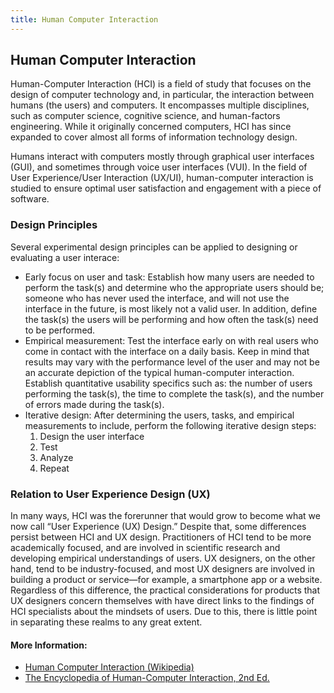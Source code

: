```yaml
---
title: Human Computer Interaction
---
```

## Human Computer Interaction
Human-Computer Interaction (HCI) is a field of study that focuses on the design of computer technology and, in particular, the interaction between humans
(the users) and computers. It encompasses multiple disciplines, such as computer science, cognitive science, and human-factors engineering. While it originally
concerned computers, HCI has since expanded to cover almost all forms of information technology design.

Humans interact with computers mostly through graphical user interfaces (GUI), and sometimes through voice user interfaces (VUI).  In the field of User
Experience/User Interaction (UX/UI), human-computer interaction is studied to ensure optimal user satisfaction and engagement with a piece of software.

### Design Principles
Several experimental design principles can be applied to designing or evaluating a user interace:

* Early focus on user and task: Establish how many users are needed to perform the task(s) and determine who the appropriate users should be; someone who has never used the interface, and will not use the interface in the future, is most likely not a valid user. In addition, define the task(s) the users will be performing and how often the task(s) need to be performed.
* Empirical measurement: Test the interface early on with real users who come in contact with the interface on a daily basis. Keep in mind that results may vary with the performance level of the user and may not be an accurate depiction of the typical human-computer interaction. Establish quantitative usability specifics such as: the number of users performing the task(s), the time to complete the task(s), and the number of errors made during the task(s).
* Iterative design: After determining the users, tasks, and empirical measurements to include, perform the following iterative design steps:
  1. Design the user interface
  2. Test
  3. Analyze
  4. Repeat

### Relation to User Experience Design (UX)
In many ways, HCI was the forerunner that would grow to become what we now call “User Experience (UX) Design.” Despite that, some differences persist between HCI and UX design. Practitioners of HCI tend to be more academically focused, and are involved in scientific research and developing empirical understandings of users. UX designers, on the other hand, tend to be industry-focused, and most UX designers are involved in building a product or service—for example, a smartphone app or a website. Regardless of this difference, the practical considerations for products that UX designers concern themselves with have direct links to the findings of HCI specialists about the mindsets of users. Due to this, there is little point in separating these realms to any great extent.


#### More Information:
- [Human Computer Interaction (Wikipedia)](https://en.wikipedia.org/wiki/Human–computer_interaction)
- [The Encyclopedia of Human-Computer Interaction, 2nd Ed.](https://www.interaction-design.org/literature/book/the-encyclopedia-of-human-computer-interaction-2nd-ed/human-computer-interaction-brief-intro)
